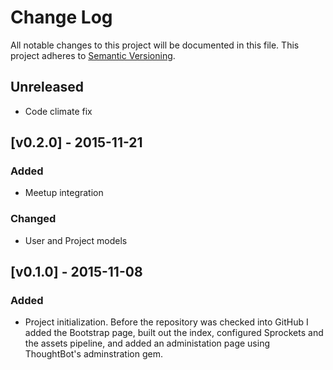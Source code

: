 # Change Log
All notable changes to this project will be documented in this file.
This project adheres to [Semantic Versioning](http://semver.org/).

## Unreleased
- Code climate fix

## [v0.2.0] - 2015-11-21
### Added
- Meetup integration

### Changed
- User and Project models

## [v0.1.0] - 2015-11-08

### Added
- Project initialization. Before the repository was checked into GitHub I added the Bootstrap page, built out the index, configured Sprockets and the assets pipeline, and added an administation page using ThoughtBot's adminstration gem.
